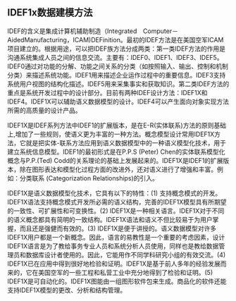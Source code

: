 ## IDEF1x数据建模方法  

IDEF的含义是集成计算机辅助制造（Integrated　Computer－AidedManufacturing，ICAM)DEFinition。最初的IDEF方法是在美国空军ICAM项目建立的。根据用途，可以把IDEF族方法分成两类：第一类IDEF方法的作用是沟通系统集成人员之间的信息交流。主要有：IDEF0、IDEF1、IDEF3、IDEF5。IDEF0通过对功能的分解、功能之间关系的分类（如按照输入、输出、控制和机制分类）来描述系统功能。IDEF1用来描述企业运作过程中的重要信息。IDEF3支持系统用户视图的结构化描述。IDEF5用来采集事实和获取知识。第二类IDEF方法的重点是系统开发过程中的设计部分。目前有两种IDEF设计方法：IDEF1X和IDEF4。IDEF1X可以辅助语义数据模型的设计。IDEF4可以产生面向对象实现方法所需的高质量的设计产品。

IDEF1X是IDEF系列方法中IDEF1的扩展版本，是在E-R(实体联系)方法的原则基础上,增加了一些规则，使语义更为丰富的一种方法。概念模型设计常用IDEF1X方法，它就是把实体-联系方法应用到语义数据模型中的一种语义模型化技术，用于建立系统信息模型。IDEF1的最初形式是在P.P.S (Peter) Chen的实体联系模型化概念与P.P.(Ted) Codd的关系理论的基础上发展起来的。IDEF1X是IDEF1的扩展版本，除在图形表达和模型化过程方面的改进外，还对语义进行了增强和丰富。例如：分类联系 (Categorization Relationships)的引入。

IDEF1X是语义数据模型化技术，它具有以下的特性：(1)   支持概念模式的开发。IDEF1X语法支持概念模式开发所必需的语义结构，完善的IDEF1X模型具有所期望的一致性、可扩展性和可变换性。(2)  IDEF1X是一种相关语言。IDEF1X对于不同的语义概念都具有简明的一致结构。IDEF1X语法和语义不但比较易于为用户掌握，而且还是强健而有效的。(3)  IDEF1X是便于讲授的。语义数据模型对许多IDEF1X用户都是一个新概念。因此，语言的易教性是一个重要的考虑因素，设计IDEF1X语言是为了教给事务专业人员和系统分析人员使用，同样也是教给数据管理员和数据库设计者使用的。因此，它能用作不同学科研究小组的有效交流。(4)   IDEF1X已在应用中得到很好地检验和证明。IDEF1X是基于前人多年的经验发展而来的，它在美国空军的一些工程和私营工业中充分地得到了检验和证明。(5) IDEF1X是可自动化的。IDEF1X图能由一组图形软件包来生成。商品化的软件还能支持IDEF1X模型的更改、分析和结构管理。
